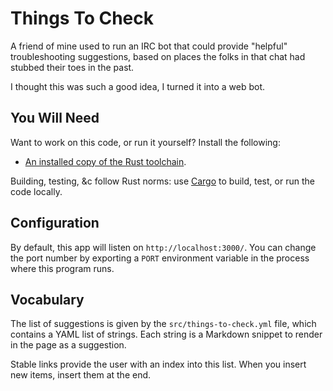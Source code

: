 # Things To Check

A friend of mine used to run an IRC bot that could provide "helpful"
troubleshooting suggestions, based on places the folks in that chat had stubbed
their toes in the past.

I thought this was such a good idea, I turned it into a web bot.

## You Will Need

Want to work on this code, or run it yourself? Install the following:

* [An installed copy of the Rust toolchain](https://rustup.rs).

Building, testing, &c follow Rust norms: use
[Cargo](https://doc.rust-lang.org/cargo/guide/working-on-an-existing-project.html)
to build, test, or run the code locally.

## Configuration

By default, this app will listen on `http://localhost:3000/`. You can change the
port number by exporting a `PORT` environment variable in the process where this
program runs.

## Vocabulary

The list of suggestions is given by the `src/things-to-check.yml` file, which
contains a YAML list of strings. Each string is a Markdown snippet to render in
the page as a suggestion.

Stable links provide the user with an index into this list. When you insert new
items, insert them at the end.
